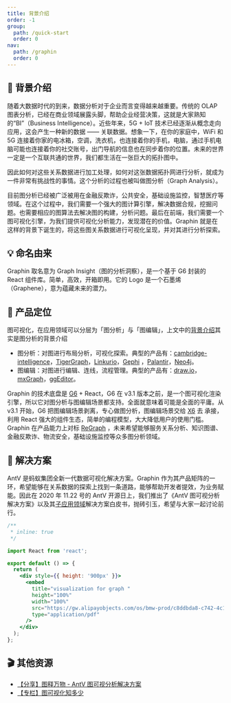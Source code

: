 ```yaml
---
title: 背景介绍
order: -1
group:
  path: /quick-start
  order: 0
nav:
  path: /graphin
  order: 0
---
```


## 📖 背景介绍

随着大数据时代的到来，数据分析对于企业而言变得越来越重要。传统的 OLAP 图表分析，已经在商业领域展露头脚，帮助企业经营决策，这就是大家熟知的“BI”（Business Intelligence）。近些年来，5G + IoT 技术已经逐渐从概念走向应用，这会产生一种新的数据 —— 关联数据。想象一下，在你的家庭中，WiFi 和 5G 连接着你家的电冰箱，空调，洗衣机，也连接着你的手机，电脑，通过手机电脑可能也连接着你的社交账号，出门导航的信息也在同步着你的位置。未来的世界一定是一个互联共通的世界，我们都生活在一张巨大的拓扑图中。

因此如何对这些关系数据进行加工处理，如何对这张数据拓扑网进行分析，就成为一件非常有挑战性的事情。这个分析的过程也被叫做图分析（Graph Analysis）。

目前图分析已经被广泛被用在金融反欺诈，公共安全，基础设施监控，智慧医疗等领域。在这个过程中，我们需要一个强大的图计算引擎，解决数据合规，挖掘问题。也需要相应的图算法去解决图的构建，分析问题。最后在前端，我们需要一个图可视化引擎，为我们提供可视化分析能力，发现潜在的价值。Graphin 就是在这样的背景下诞生的，将这些图关系数据进行可视化呈现，并对其进行分析探索。

## 💡 命名由来

Graphin 取名意为 Graph Insight（图的分析洞察），是一个基于 G6 封装的 React 组件库。简单，高效，开箱即用。它的 Logo 是一个石墨烯（Graphene），意为蕴藏未来的潜力。

## 🚀 产品定位

图可视化，在应用领域可以分层为「图分析」与「图编辑」，上文中的[背景介绍](#背景介绍)其实是图分析的背景介绍

- 图分析：对图进行布局分析，可视化探索。典型的产品有：[cambridge-intelligence](https://cambridge-intelligence.com/)，[TigerGraph](https://testdrive.tigergraph.com)，[Linkurio](https://crunchbase.linkurio.us/demo/)，[Gephi](https://gephi.org/) ，[Palantir](https://www.palantir.com/)，[Neo4j](https://neo4j.com/product/)。
- 图编辑：对图进行编辑、连线，流程管理。典型的产品有：[draw.io](https://www.draw.io/)，[mxGraph](https://github.com/jgraph/mxgraph)，[ggEditor](http://ggeditor.com/)。

Graphin 的技术底盘是 [G6](https://github.com/antvis/g6) + React，G6 在 v3.1 版本之前，是一个图可视化渲染引擎，所以它对图分析与图编辑场景都支持。全面就意味着可能是全面的平庸。从 v3.1 开始，G6 把图编辑场景剥离，专心做图分析，图编辑场景交给 [X6](https://x6.antv.vision/) 去 承接，利用 React 强大的组件生态，简单的编程模型，大大降低用户的使用门槛。
Graphin 在产品能力上对标 [ReGraph](https://cambridge-intelligence.com/regraph/) ，未来希望能够服务关系分析、知识图谱、金融反欺诈、物流安全，基础设施监控等众多图分析领域。

## 💼 解决方案

AntV 是蚂蚁集团全新一代数据可视化解决方案。Graphin 作为其产品矩阵的一环，希望能够在关系数据的探索上找到一条道路，能够帮助开发者提效，为业务赋能。因此在 2020 年 11.22 号的 AntV 开源日上，我们推出了《AntV 图可视分析解决方案》以及其[子应用领域](https://graphin.antv.vision/solution/database/graph-database)解决方案白皮书，抛砖引玉，希望与大家一起讨论前行。

```jsx
/**
 * inline: true
 */

import React from 'react';

export default () => {
  return (
    <div style={{ height: '900px' }}>
      <embed
        title="visualization for graph "
        height="100%"
        width="100%"
        src="https://gw.alipayobjects.com/os/bmw-prod/c8ddbda8-c742-4c11-9c68-3783dd5954b9.pdf"
        type="application/pdf"
      />
    </div>
  );
};
```

## 🎬 其他资源

- [【分享】图释万物 - AntV 图可视分析解决方案](https://www.bilibili.com/video/BV15h411y7AT)
- [【专栏】图可视化知多少](https://www.yuque.com/antv/g6-blog)
